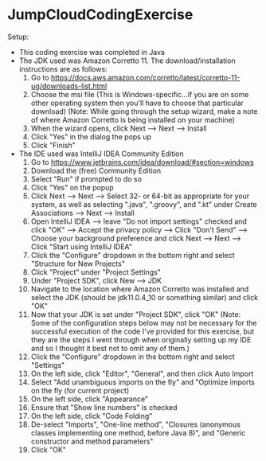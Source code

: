 # JumpCloudCodingExercise

Setup:
  - This coding exercise was completed in Java
  - The JDK used was Amazon Corretto 11. The download/installation instructions are as follows:
    1. Go to https://docs.aws.amazon.com/corretto/latest/corretto-11-ug/downloads-list.html
    2. Choose the msi file (This is Windows-specific...if you are on some other operating system then you'll have to choose that particular download)
    (Note: While going through the setup wizard, make a note of where Amazon Corretto is being installed on your machine)
    3. When the wizard opens, click Next --> Next --> Install
    4. Click "Yes" in the dialog the pops up
    5. Click "Finish"
  - The IDE used was IntelliJ IDEA Community Edition
    1. Go to https://www.jetbrains.com/idea/download/#section=windows
    2. Download the (free) Community Edition
    3. Select "Run" if prompted to do so
    4. Click "Yes" on the popup
    5. Click Next --> Next --> Select 32- or 64-bit as appropriate for your system, as well as selecting ".java", ".groovy", and ".kt" under Create Associations --> Next --> Install
    6. Open IntelliJ IDEA --> leave "Do not import settings" checked and click "OK" --> Accept the privacy policy --> Click "Don't Send" --> Choose your background preference and click Next --> Next --> Click "Start using IntelliJ IDEA"
    7. Click the "Configure" dropdown in the bottom right and select "Structure for New Projects"
    8. Click "Project" under "Project Settings"
    9. Under "Project SDK", click New --> JDK
    10. Navigate to the location where Amazon Corretto was installed and select the JDK (should be jdk11.0.4_10 or something similar) and click "OK"
    11. Now that your JDK is set under "Project SDK", click "OK"
    (Note: Some of the configuration steps below may not be necessary for the successful execution of the code I've provided for this exercise, but they are the steps I went through when originally setting up my IDE and so I thought it best not to omit any of them.)
    12. Click the "Configure" dropdown in the bottom right and select "Settings"
    13. On the left side, click "Editor", "General", and then click Auto Import
    14. Select "Add unambiguous imports on the fly" and "Optimize imports on the fly (for current project)
    15. On the left side, click "Appearance"
    16. Ensure that "Show line numbers" is checked
    17. On the left side, click "Code Folding"
    18. De-select "Imports", "One-line method", "Closures (anonymous classes implementing one method, before Java 8)", and "Generic constructor and method parameters"
    19. Click "OK"
    
